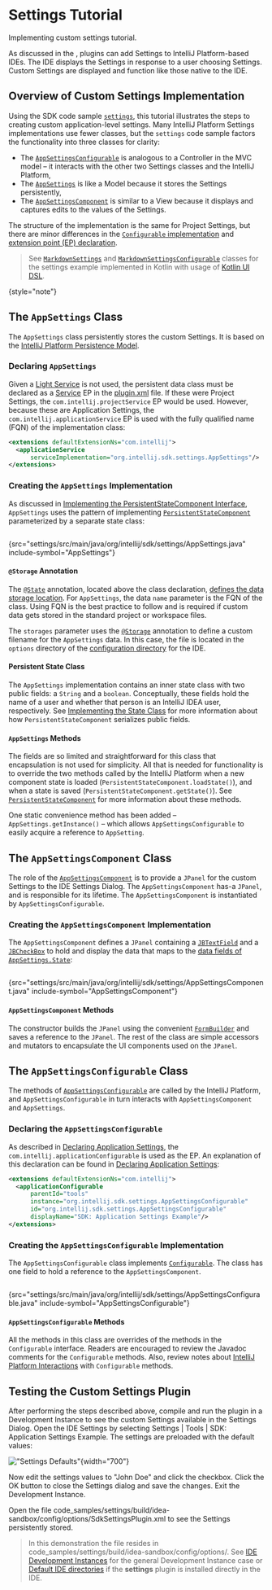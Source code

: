 <!-- Copyright 2000-2024 JetBrains s.r.o. and contributors. Use of this source code is governed by the Apache 2.0 license. -->

# Settings Tutorial

<link-summary>Implementing custom settings tutorial.</link-summary>

As discussed in the [](settings_guide.md), plugins can add Settings to IntelliJ Platform-based IDEs.
The IDE displays the Settings in response to a user choosing <ui-path>Settings</ui-path>.
Custom Settings are displayed and function like those native to the IDE.

## Overview of Custom Settings Implementation

Using the SDK code sample [`settings`](%gh-sdk-samples-master%/settings), this tutorial illustrates the steps to creating custom application-level settings.
Many IntelliJ Platform Settings implementations use fewer classes, but the `settings` code sample factors the functionality into three classes for clarity:
* The [`AppSettingsConfigurable`](%gh-sdk-samples-master%/settings/src/main/java/org/intellij/sdk/settings/AppSettingsConfigurable.java) is analogous to a Controller in the MVC model – it interacts with the other two Settings classes and the IntelliJ Platform,
* The [`AppSettings`](%gh-sdk-samples-master%/settings/src/main/java/org/intellij/sdk/settings/AppSettings.java) is like a Model because it stores the Settings persistently,
* The [`AppSettingsComponent`](%gh-sdk-samples-master%/settings/src/main/java/org/intellij/sdk/settings/AppSettingsComponent.java) is similar to a View because it displays and captures edits to the values of the Settings.

The structure of the implementation is the same for Project Settings, but there are minor differences in the [`Configurable` implementation](settings_guide.md#constructors) and [extension point (EP) declaration](settings_guide.md#declaring-project-settings).

> See
> [`MarkdownSettings`](%gh-ic%/plugins/markdown/core/src/org/intellij/plugins/markdown/settings/MarkdownSettings.kt)
> and
> [`MarkdownSettingsConfigurable`](%gh-ic%/plugins/markdown/core/src/org/intellij/plugins/markdown/settings/MarkdownSettingsConfigurable.kt)
> classes for the settings example implemented in Kotlin with usage of [Kotlin UI DSL](kotlin_ui_dsl_version_2.md).
>
{style="note"}

## The `AppSettings` Class

The `AppSettings` class persistently stores the custom Settings.
It is based on the [IntelliJ Platform Persistence Model](persisting_state_of_components.md#using-persistentstatecomponent).

### Declaring `AppSettings`

Given a [Light Service](plugin_services.md#轻量级服务) is not used, the persistent data class must be declared as a [Service](plugin_services.md#declaring-a-service) EP in the <path>[plugin.xml](plugin_configuration_file.md)</path> file.
If these were Project Settings, the `com.intellij.projectService` EP would be used.
However, because these are Application Settings, the `com.intellij.applicationService` EP is used with the fully qualified name (FQN) of the implementation class:

```xml
<extensions defaultExtensionNs="com.intellij">
  <applicationService
      serviceImplementation="org.intellij.sdk.settings.AppSettings"/>
</extensions>
```

### Creating the `AppSettings` Implementation

As discussed in [Implementing the PersistentStateComponent Interface](persisting_state_of_components.md#implementing-the-persistentstatecomponent-interface), `AppSettings` uses the pattern of implementing [`PersistentStateComponent`](%gh-ic%/platform/projectModel-api/src/com/intellij/openapi/components/PersistentStateComponent.java) parameterized by a separate state class:

```java
```
{src="settings/src/main/java/org/intellij/sdk/settings/AppSettings.java" include-symbol="AppSettings"}

#### `@Storage` Annotation

The [`@State`](%gh-ic%/platform/projectModel-api/src/com/intellij/openapi/components/State.java) annotation, located above the class declaration, [defines the data storage location](persisting_state_of_components.md#defining-the-storage-location).
For `AppSettings`, the data `name` parameter is the FQN of the class.
Using FQN is the best practice to follow and is required if custom data gets stored in the standard project or workspace files.

The `storages` parameter uses the [`@Storage`](%gh-ic%/platform/projectModel-api/src/com/intellij/openapi/components/Storage.java) annotation to define a custom filename for the `AppSettings` data.
In this case, the file is located in the `options` directory of the [configuration directory](https://www.jetbrains.com/help/idea/tuning-the-ide.html#config-directory) for the IDE.

#### Persistent State Class

The `AppSettings` implementation contains an inner state class with two public fields: a `String` and a `boolean`.
Conceptually, these fields hold the name of a user and whether that person is an IntelliJ IDEA user, respectively.
See [Implementing the State Class](persisting_state_of_components.md#implementing-the-state-class) for more information about how `PersistentStateComponent` serializes public fields.

#### `AppSettings` Methods

The fields are so limited and straightforward for this class that encapsulation is not used for simplicity.
All that is needed for functionality is to override the two methods called by the IntelliJ Platform when a new component state is loaded (`PersistentStateComponent.loadState()`), and when a state is saved (`PersistentStateComponent.getState()`).
See [`PersistentStateComponent`](%gh-ic%/platform/projectModel-api/src/com/intellij/openapi/components/PersistentStateComponent.java) for more information about these methods.

One static convenience method has been added – `AppSettings.getInstance()` – which allows `AppSettingsConfigurable` to easily acquire a reference to `AppSetting`.

## The `AppSettingsComponent` Class

The role of the [`AppSettingsComponent`](%gh-sdk-samples-master%/settings/src/main/java/org/intellij/sdk/settings/AppSettingsComponent.java) is to provide a `JPanel` for the custom Settings to the IDE Settings Dialog.
The `AppSettingsComponent` has-a `JPanel`, and is responsible for its lifetime.
The `AppSettingsComponent` is instantiated by `AppSettingsConfigurable`.

### Creating the `AppSettingsComponent` Implementation

The `AppSettingsComponent` defines a `JPanel` containing a [`JBTextField`](%gh-ic%/platform/platform-api/src/com/intellij/ui/components/JBTextField.java) and a [`JBCheckBox`](%gh-ic%/platform/platform-api/src/com/intellij/ui/components/JBCheckBox.java) to hold and display the data that maps to the [data fields of `AppSettings.State`](#persistent-state-class):

```java
```
{src="settings/src/main/java/org/intellij/sdk/settings/AppSettingsComponent.java" include-symbol="AppSettingsComponent"}

#### `AppSettingsComponent` Methods

The constructor builds the `JPanel` using the convenient [`FormBuilder`](%gh-ic%/platform/platform-api/src/com/intellij/util/ui/FormBuilder.java) and saves a reference to the `JPanel`.
The rest of the class are simple accessors and mutators to encapsulate the UI components used on the `JPanel`.

## The `AppSettingsConfigurable` Class

The methods of [`AppSettingsConfigurable`](%gh-sdk-samples-master%/settings/src/main/java/org/intellij/sdk/settings/AppSettingsConfigurable.java) are called by the IntelliJ Platform, and `AppSettingsConfigurable` in turn interacts with `AppSettingsComponent` and `AppSettings`.

### Declaring the `AppSettingsConfigurable`

As described in [Declaring Application Settings](settings_guide.md#declaring-application-settings), the `com.intellij.applicationConfigurable` is used as the EP.
An explanation of this declaration can be found in [Declaring Application Settings](settings_guide.md#declaring-application-settings):

```xml
<extensions defaultExtensionNs="com.intellij">
  <applicationConfigurable
      parentId="tools"
      instance="org.intellij.sdk.settings.AppSettingsConfigurable"
      id="org.intellij.sdk.settings.AppSettingsConfigurable"
      displayName="SDK: Application Settings Example"/>
</extensions>
```

### Creating the `AppSettingsConfigurable` Implementation

The `AppSettingsConfigurable` class implements [`Configurable`](%gh-ic%/platform/ide-core/src/com/intellij/openapi/options/Configurable.java).
The class has one field to hold a reference to the `AppSettingsComponent`.

```java
```
{src="settings/src/main/java/org/intellij/sdk/settings/AppSettingsConfigurable.java" include-symbol="AppSettingsConfigurable"}

#### `AppSettingsConfigurable` Methods

All the methods in this class are overrides of the methods in the `Configurable` interface.
Readers are encouraged to review the Javadoc comments for the `Configurable` methods.
Also, review notes about [IntelliJ Platform Interactions](settings_guide.md#intellij-platform-interactions-with-configurable) with `Configurable` methods.

## Testing the Custom Settings Plugin

After performing the steps described above, compile and run the plugin in a Development Instance to see the custom Settings available in the Settings Dialog.
Open the IDE Settings by selecting <ui-path>Settings | Tools | SDK: Application Settings Example</ui-path>.
The settings are preloaded with the default values:

!["Settings Defaults"](settings_defaults.png){width="700"}

Now edit the settings values to "John Doe" and click the checkbox.
Click the <control>OK</control> button to close the Settings dialog and save the changes.
Exit the Development Instance.

Open the file <path>code_samples/settings/build/idea-sandbox/config/options/SdkSettingsPlugin.xml</path> to see the Settings persistently stored.

> In this demonstration the file resides in <path>code_samples/settings/build/idea-sandbox/config/options/</path>.
> See [IDE Development Instances](ide_development_instance.md) for the general Development Instance case or [Default IDE directories](https://www.jetbrains.com/help/idea/tuning-the-ide.html#default-dirs) if the **settings** plugin is installed directly in the IDE.
